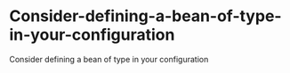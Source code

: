 # Consider-defining-a-bean-of-type-in-your-configuration
Consider defining a bean of type in your configuration
